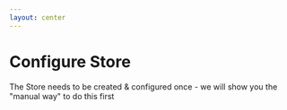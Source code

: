 ```yaml
---
layout: center
---
```


# Configure Store

The Store needs to be created & configured once - we will show you the "manual way" to do this first

<!--
Show code from:
https://github.com/sandstorm/training-redux-hands-on/commit/7fd5db055d050947070899876696ef59f5e6bcf9
-->
